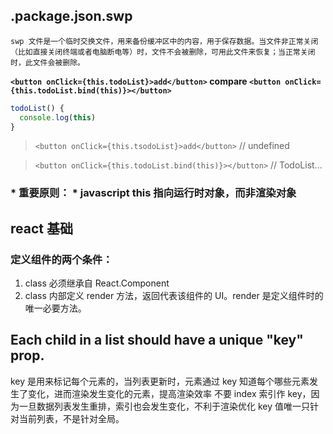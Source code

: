 
## .package.json.swp
`swp 文件是一个临时交换文件，用来备份缓冲区中的内容，用于保存数据。当文件非正常关闭（比如直接关闭终端或者电脑断电等）时，文件不会被删除，可用此文件来恢复；当正常关闭时，此文件会被删除。`

**`<button onClick={this.todoList}>add</button>` compare `<button onClick={this.todoList.bind(this)}></button>`**
```javascript
todoList() {
  console.log(this)
}
```
>`<button onClick={this.tsodoList}>add</button>`
> // undefined

>`<button onClick={this.todoList.bind(this)}></button>`
>// TodoList...

### * 重要原则： * javascript this 指向运行时对象，而非渲染对象

## react 基础
### 定义组件的两个条件：
1.  class 必须继承自 React.Component
2.  class 内部定义 render 方法，返回代表该组件的 UI。render 是定义组件时的唯一必要方法。


## Each child in a list should have a unique "key" prop.
key 是用来标记每个元素的，当列表更新时，元素通过 key 知道每个哪些元素发生了变化，进而渲染发生变化的元素，提高渲染效率
不要 index 索引作 key，因为一旦数据列表发生重排，索引也会发生变化，不利于渲染优化
key 值唯一只针对当前列表，不是针对全局。
